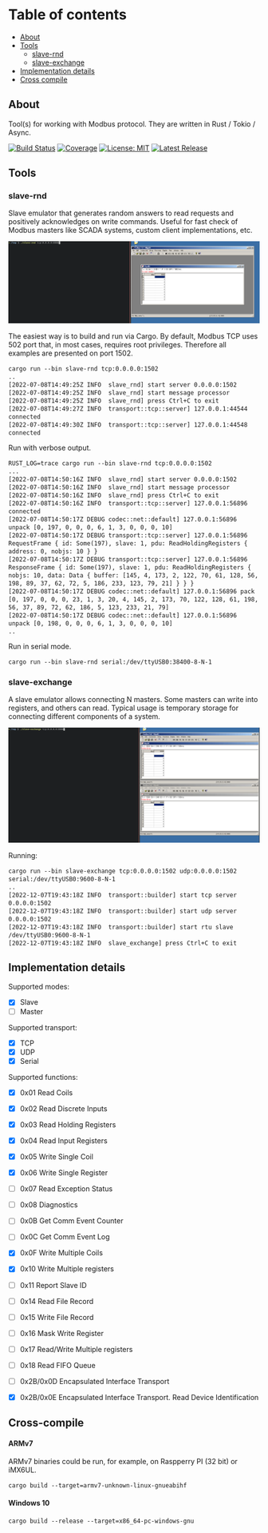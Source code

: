 # Table of contents
* [About](#about)
* [Tools](#tools)
    * [slave-rnd](#tools-slave-rnd)
    * [slave-exchange](#tools-slave-exchange)
* [Implementation details](#implementation-details)
* [Cross compile](#cross-compile)

<a name="about"></a>
## About

Tool(s) for working with Modbus protocol. They are written in Rust / Tokio /
Async.

[![Build Status](https://gitlab.com/alexssh/modbus-tools/badges/master/pipeline.svg)](https://gitlab.com/alexssh/modbus-tools/-/commits/master)
[![Coverage](https://gitlab.com/alexssh/modbus-tools/badges/master/coverage.svg)](https://gitlab.com/alexssh/modbus-tools/-/commits/master)
[![License: MIT](https://img.shields.io/badge/License-MIT-yellow.svg)](https://opensource.org/licenses/MIT)
[![Latest Release](https://gitlab.com/alexssh/modbus-tools/-/badges/release.svg)](https://gitlab.com/alexssh/modbus-tools/-/releases)


<a name="tools"></a>
## Tools

<a name="tools-slave-rnd"></a>
### slave-rnd

Slave emulator that generates random answers to read requests
and positively acknowledges on write commands. Useful for fast check of Modbus
masters like SCADA systems, custom client implementations, etc.

![](docs/pics/slave-rnd.gif)

The easiest way is to build and run via Cargo. By default, Modbus TCP uses 502
port that, in most cases, requires root privileges. Therefore all examples are
presented on port 1502.

```
cargo run --bin slave-rnd tcp:0.0.0.0:1502
..
[2022-07-08T14:49:25Z INFO  slave_rnd] start server 0.0.0.0:1502
[2022-07-08T14:49:25Z INFO  slave_rnd] start message processor
[2022-07-08T14:49:25Z INFO  slave_rnd] press Ctrl+C to exit
[2022-07-08T14:49:27Z INFO  transport::tcp::server] 127.0.0.1:44544 connected
[2022-07-08T14:49:30Z INFO  transport::tcp::server] 127.0.0.1:44548 connected
```

Run with verbose output.

```
RUST_LOG=trace cargo run --bin slave-rnd tcp:0.0.0.0:1502
...
[2022-07-08T14:50:16Z INFO  slave_rnd] start server 0.0.0.0:1502
[2022-07-08T14:50:16Z INFO  slave_rnd] start message processor
[2022-07-08T14:50:16Z INFO  slave_rnd] press Ctrl+C to exit
[2022-07-08T14:50:16Z INFO  transport::tcp::server] 127.0.0.1:56896 connected
[2022-07-08T14:50:17Z DEBUG codec::net::default] 127.0.0.1:56896 unpack [0, 197, 0, 0, 0, 6, 1, 3, 0, 0, 0, 10]
[2022-07-08T14:50:17Z DEBUG transport::tcp::server] 127.0.0.1:56896 RequestFrame { id: Some(197), slave: 1, pdu: ReadHoldingRegisters { address: 0, nobjs: 10 } }
[2022-07-08T14:50:17Z DEBUG transport::tcp::server] 127.0.0.1:56896 ResponseFrame { id: Some(197), slave: 1, pdu: ReadHoldingRegisters { nobjs: 10, data: Data { buffer: [145, 4, 173, 2, 122, 70, 61, 128, 56, 198, 89, 37, 62, 72, 5, 186, 233, 123, 79, 21] } } }
[2022-07-08T14:50:17Z DEBUG codec::net::default] 127.0.0.1:56896 pack [0, 197, 0, 0, 0, 23, 1, 3, 20, 4, 145, 2, 173, 70, 122, 128, 61, 198, 56, 37, 89, 72, 62, 186, 5, 123, 233, 21, 79]
[2022-07-08T14:50:17Z DEBUG codec::net::default] 127.0.0.1:56896 unpack [0, 198, 0, 0, 0, 6, 1, 3, 0, 0, 0, 10]
..
```

Run in serial mode.

```
cargo run --bin slave-rnd serial:/dev/ttyUSB0:38400-8-N-1
```

<a name="tools-slave-exchange"></a>
### slave-exchange

A slave emulator allows connecting N masters. Some masters can write into
registers, and others can read. Typical usage is temporary storage for
connecting different components of a system.

![](docs/pics/slave-exchange.gif)

Running:

```
cargo run --bin slave-exchange tcp:0.0.0.0:1502 udp:0.0.0.0:1502 serial:/dev/ttyUSB0:9600-8-N-1
..
[2022-12-07T19:43:18Z INFO  transport::builder] start tcp server 0.0.0.0:1502
[2022-12-07T19:43:18Z INFO  transport::builder] start udp server 0.0.0.0:1502
[2022-12-07T19:43:18Z INFO  transport::builder] start rtu slave /dev/ttyUSB0:9600-8-N-1
[2022-12-07T19:43:18Z INFO  slave_exchange] press Ctrl+C to exit
```

<a name="implementation-details"></a>
## Implementation details

Supported modes:

- [x] Slave
- [ ] Master

Supported transport: 

- [x] TCP
- [x] UDP
- [x] Serial

Supported functions: 

- [x] 0x01 Read Coils
- [x] 0x02 Read Discrete Inputs
- [x] 0x03 Read Holding Registers
- [x] 0x04 Read Input Registers
- [x] 0x05 Write Single Coil
- [x] 0x06 Write Single Register
- [ ] 0x07 Read Exception Status
- [ ] 0x08 Diagnostics
- [ ] 0x0B Get Comm Event Counter
- [ ] 0x0C Get Comm Event Log
- [x] 0x0F Write Multiple Coils
- [x] 0x10 Write Multiple registers
- [ ] 0x11 Report Slave ID
- [ ] 0x14 Read File Record
- [ ] 0x15 Write File Record
- [ ] 0x16 Mask Write Register
- [ ] 0x17 Read/Write Multiple registers
- [ ] 0x18 Read FIFO Queue
- [ ] 0x2B/0x0D Encapsulated Interface Transport
- [x] 0x2B/0x0E Encapsulated Interface Transport. Read Device Identification



<a name="cross-compile"></a>
## Cross-compile

#### ARMv7

ARMv7 binaries could be run, for example, on Raspperry PI (32 bit) or iMX6UL.

```
cargo build --target=armv7-unknown-linux-gnueabihf 
```

#### Windows 10

```
cargo build --release --target=x86_64-pc-windows-gnu
```
